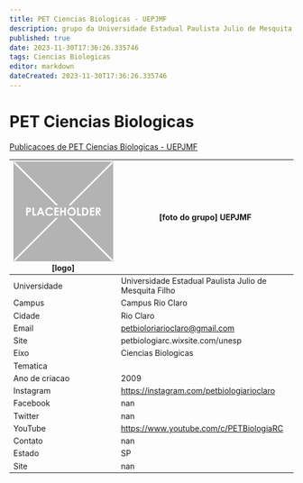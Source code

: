 ```yaml
---
title: PET Ciencias Biologicas - UEPJMF
description: grupo da Universidade Estadual Paulista Julio de Mesquita Filho
published: true
date: 2023-11-30T17:36:26.335746
tags: Ciencias Biologicas
editor: markdown
dateCreated: 2023-11-30T17:36:26.335746
---
```


# PET Ciencias Biologicas

[Publicacoes de PET Ciencias Biologicas - UEPJMF](/atividade/258PETCienciasBiologicasUEPJMF/feed.md)

| ![placeholder.png](/placeholder.png) [logo] | [foto do grupo] UEPJMF         |
| ------------------------------------------- | ------------------------------------------------- |
| Universidade                                | Universidade Estadual Paulista Julio de Mesquita Filho      |
| Campus                                      | Campus Rio Claro            |
| Cidade                                      | Rio Claro             |
| Email                                       | petbioloriarioclaro@gmail.com             |
| Site                                        | petbiologiarc.wixsite.com/unesp              |
| Eixo                                        | Ciencias Biologicas              |
| Tematica                                    |           |
| Ano de criacao                              | 2009        |
| Instagram                                   | https://instagram.com/petbiologiarioclaro         |
| Facebook                                    | nan          |
| Twitter                                     | nan           |
| YouTube                                     | https://www.youtube.com/c/PETBiologiaRC           |
| Contato                                     | nan         |
| Estado                                      |  SP            |
| Site                                        | nan |
